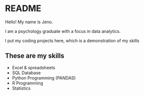 # README

Hello! My name is Jeno.

I am a psychology graduate with a focus in data analytics.

I put my coding projects here, which is a demonstration of my skills

 ## These are my skills
  - Excel & spreadsheets
  - SQL Database
  - Python Programming (PANDAS)
  - R Programming
  - Statistics
